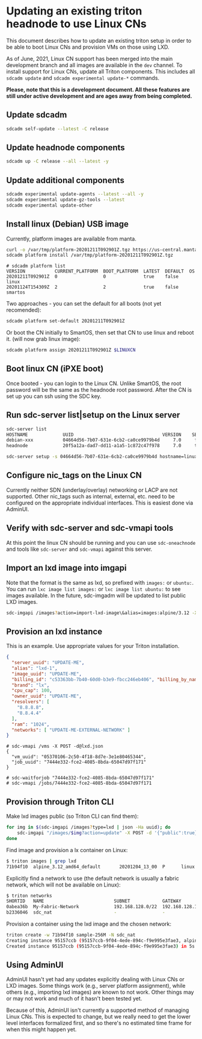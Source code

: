 # Updating an existing triton headnode to use Linux CNs

This document describes how to update an existing triton setup in
order to be able to boot Linux CNs and provision VMs on those using LXD.

As of June, 2021, Linux CN support has been merged into the main development
branch and all images are available in the `dev` channel. To install support
for Linux CNs, update all Triton components. This includes all `sdcadm update`
and `sdcadm experimental update-*` commands.

**Please, note that this is a development document. All these features are still
under active development and are ages away from being completed.**

## Update sdcadm

```bash
sdcadm self-update --latest -C release
```

## Update headnode components

```bash
sdcadm up -C release --all --latest -y
```

## Update additional components

```bash
sdcadm experimental update-agents --latest --all -y
sdcadm experimental update-gz-tools --latest
sdcadm experimental update-other
```

## Install linux (Debian) USB image

Currently, platform images are available from manta.

```bash
curl -o /var/tmp/platform-20201211T092901Z.tgz https://us-central.manta.mnx.io/Joyent_Dev/public/TritonDCLinux/platform-20201211T092901Z.tgz
sdcadm platform install /var/tmp/platform-20201211T092901Z.tgz
```

```shell
# sdcadm platform list
VERSION           CURRENT_PLATFORM  BOOT_PLATFORM  LATEST  DEFAULT  OS
20201211T092901Z  0                 0              true    false    linux
20201124T154309Z  2                 2              true    false    smartos
```

Two approaches - you can set the default for all boots (not yet recomended):

```bash
sdcadm platform set-default 20201211T092901Z
```

Or boot the CN initially to SmartOS, then set that CN to use linux and reboot
it. (will now grab linux image):

```bash
sdcadm platform assign 20201211T092901Z $LINUXCN
```

## Boot linux CN (iPXE boot)

Once booted - you can login to the Linux CN. Unlike SmartOS, the root password
will be the same as the headnode root password. After the CN is set up you can
ssh using the SDC key.

## Run sdc-server list|setup on the Linux server

```bash
sdc-server list
HOSTNAME             UUID                                 VERSION    SETUP    STATUS      RAM  ADMIN_IP
debian-xxx           04664d56-7b07-631e-6cb2-ca0ce9979b4d     7.0     false  running     1993  172.16.2.201
headnode             20f5a12a-dad7-dd11-a1a5-1c872c47f978     7.0     true   running    16255  172.16.2.1

sdc-server setup -s 04664d56-7b07-631e-6cb2-ca0ce9979b4d hostname=linux-1
```

## Configure nic_tags on the Linux CN

Currently neither SDN (underlay/overlay) networking or LACP are not supported.
Other nic_tags such as internal, external, etc. need to be configured on the
appropriate individual interfaces. This is easiest done via AdminUI.

## Verify with sdc-server and sdc-vmapi tools

At this point the linux CN should be running and you can use `sdc-oneachnode` and tools like `sdc-server` and `sdc-vmapi` against this server.

## Import an lxd image into imgapi

Note that the format is the same as lxd, so prefixed with `images:` or
`ubuntu:`. You can run `lxc image list images:` or `lxc image list ubuntu:` to
see images available. In the future, sdc-imgadm will be updated to list public
LXD images.

```bash
sdc-imgapi /images?action=import-lxd-image\&alias=images:alpine/3.12 -X POST
```

## Provision an lxd instance

This is an example. Use appropriate values for your Triton installation.

```json
{
  "server_uuid": "UPDATE-ME",
  "alias": "lxd-1",
  "image_uuid": "UPDATE-ME",
  "billing_id": "c53363bb-7b40-60d0-b3e9-fbcc246eb406", "billing_by_name_IGNORED": "sample-1G",
  "brand": "lx",
  "cpu_cap": 100,
  "owner_uuid": "UPDATE-ME",
  "resolvers": [
    "8.8.8.8",
    "8.8.4.4"
  ],
  "ram": "1024",
  "networks": [ "UPDATE-ME-EXTERNAL-NETWORK" ]
}
```

```shell
# sdc-vmapi /vms -X POST -d@lxd.json
{
  "vm_uuid": "05370106-2c50-4f18-8d7e-3e1e80465344",
  "job_uuid": "7444e332-fce2-4085-8bda-65047d97f171"
}
```

```shell
# sdc-waitforjob "7444e332-fce2-4085-8bda-65047d97f171"
# sdc-vmapi /jobs/7444e332-fce2-4085-8bda-65047d97f171
```

## Provision through Triton CLI

Make lxd images public (so Triton CLI can find them):

```bash
for img in $(sdc-imgapi /images?type=lxd | json -Ha uuid); do
    sdc-imgapi "/images/$img?action=update" -X POST -d '{"public":true}'
done
```

Find image and provision a lx container on Linux:

```bash
$ triton images | grep lxd
71b94f10  alpine_3.12_amd64_default       20201204_13_00  P      linux    lxd           2020-12-04
```

Explicitly find a network to use (the default network is usually a fabric
network, which will not be available on Linux):

```bash
$ triton networks
SHORTID   NAME                          SUBNET            GATEWAY        FABRIC  VLAN  PUBLIC
0abea36b  My-Fabric-Network             192.168.128.0/22  192.168.128.1  true    2     false
b2336046  sdc_nat                       -                 -              -       -     true
```

Provision a container using the lxd image and the chosen network:

```bash
triton create -w 71b94f10 sample-256M -N sdc_nat
Creating instance 95157ccb (95157ccb-9f04-4ede-894c-f9e995e3fae3, alpine_3.12_amd64_default@20201204_13_00)
Created instance 95157ccb (95157ccb-9f04-4ede-894c-f9e995e3fae3) in 5s
```

## Using AdminUI

AdminUI hasn't yet had any updates explicitly dealing with Linux CNs or LXD
images. Some things work (e.g., server platform assignment), while others
(e.g., importing lxd images) are known to not work. Other things may or may
not work and much of it hasn't been tested yet.

Because of this, AdminUI isn't currently a supported method of managing Linux
CNs. This is expected to change, but we really need to get the lower level
interfaces formalized first, and so there's no estimated time frame for when
this might happen yet.
